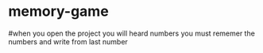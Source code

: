 # memory-game
#when you open the project you will heard numbers you must rememer the numbers and write from last number
